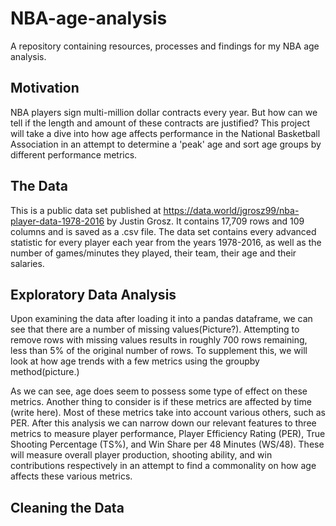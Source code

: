 # NBA-age-analysis
A repository containing resources, processes and findings for my NBA age analysis.

## Motivation
NBA players sign multi-million dollar contracts every year. But how can we tell if the length and amount of these contracts are justified? This project will take a dive into how age affects performance in the National Basketball Association in an attempt to determine a 'peak' age and sort age groups by different performance metrics. 

## The Data
This is a public data set published at https://data.world/jgrosz99/nba-player-data-1978-2016 by Justin Grosz. It contains 17,709 rows and 109 columns and is saved as a .csv file. The data set contains every advanced statistic for every player each year from the years 1978-2016, as well as the number of games/minutes they played, their team, their age and their salaries.

## Exploratory Data Analysis
Upon examining the data after loading it into a pandas dataframe, we can see that there are a number of missing values(Picture?). Attempting to remove rows with missing values results in roughly 700 rows remaining, less than 5% of the original number of rows. To supplement this, we will look at how age trends with a few metrics using the groupby method(picture.)

As we can see, age does seem to possess some type of effect on these metrics. Another thing to consider is if these metrics are affected by time (write here). Most of these metrics take into account various others, such as PER. After this analysis we can narrow down our relevant features to three metrics to measure player performance, Player Efficiency Rating (PER), True Shooting Percentage (TS%), and Win Share per 48 Minutes (WS/48). These will measure overall player production, shooting ability, and win contributions respectively in an attempt to find a commonality on how age affects these various metrics.

## Cleaning the Data


